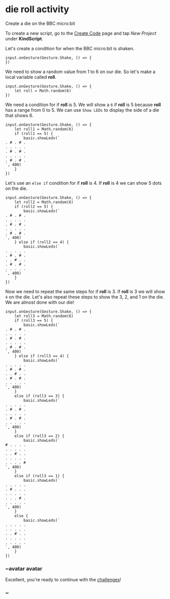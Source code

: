 # die roll activity

Create a die on the BBC micro:bit 

To create a new script, go to the [Create Code](/microbit/create-code) page and tap *New Project* under **KindScript**.

Let's create a condition for when the BBC micro:bit is shaken.

```
input.onGesture(Gesture.Shake, () => {
})
```

We need to show a random value from 1 to 6 on our die. So let's make a local variable called **roll**.

```
input.onGesture(Gesture.Shake, () => {
    let roll = Math.random(6)
})
```

We need a condition for if **roll** is 5. We will show a `6` if **roll** is 5 because **roll** has a range from 0 to 5. We can use `Show LEDs` to display the side of a die that shows 6.

```
input.onGesture(Gesture.Shake, () => {
    let roll1 = Math.random(6)
    if (roll1 == 5) {
        basic.showLeds(`
. # . # .
. . . . .
. # . # .
. . . . .
. # . # .
`, 400)
    }
})
```

Let's use an `else if` condition for if **roll** is 4. If **roll** is 4 we can show 5 dots on the die.

```
input.onGesture(Gesture.Shake, () => {
    let roll2 = Math.random(6)
    if (roll2 == 5) {
        basic.showLeds(`
. # . # .
. . . . .
. # . # .
. . . . .
. # . # .
`, 400)
    } else if (roll2 == 4) {
        basic.showLeds(`
. . . . .
. # . # .
. . # . .
. # . # .
. . . . .
`, 400)
    }
})
```

Now we need to repeat the same steps for if **roll** is 3. If **roll** is 3 we will show `4` on the die. Let's also repeat these steps to show the 3, 2, and 1 on the die. We are almost done with our die!

```
input.onGesture(Gesture.Shake, () => {
    let roll3 = Math.random(6)
    if (roll3 == 5) {
        basic.showLeds(`
. # . # .
. . . . .
. # . # .
. . . . .
. # . # .
`, 400)
    } else if (roll3 == 4) {
        basic.showLeds(`
. . . . .
. # . # .
. . # . .
. # . # .
. . . . .
`, 400)
    }
    else if (roll3 == 3) {
        basic.showLeds(`
. . . . .
. # . # .
. . . . .
. # . # .
. . . . .
`, 400)
    }
    else if (roll3 == 2) {
        basic.showLeds(`
# . . . .
. . . . .
. . # . .
. . . . .
. . . . #
`, 400)
    }
    else if (roll3 == 1) {
        basic.showLeds(`
. . . . .
. # . . .
. . . . .
. . . # .
. . . . .
`, 400)
    }
    else {
        basic.showLeds(`
. . . . .
. . . . .
. . # . .
. . . . .
. . . . .
`, 400)
    }
})
```

### ~avatar avatar

Excellent, you're ready to continue with the [challenges](/microbit/lessons/die-roll/challenges)!

### ~

